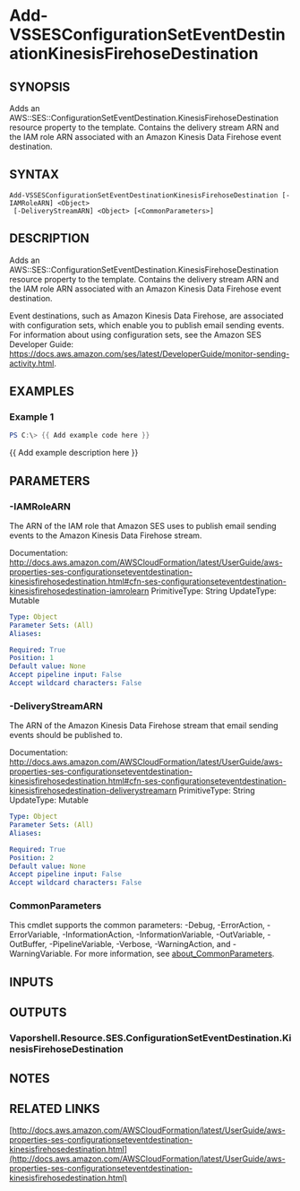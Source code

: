 # Add-VSSESConfigurationSetEventDestinationKinesisFirehoseDestination

## SYNOPSIS
Adds an AWS::SES::ConfigurationSetEventDestination.KinesisFirehoseDestination resource property to the template.
Contains the delivery stream ARN and the IAM role ARN associated with an Amazon Kinesis Data Firehose event destination.

## SYNTAX

```
Add-VSSESConfigurationSetEventDestinationKinesisFirehoseDestination [-IAMRoleARN] <Object>
 [-DeliveryStreamARN] <Object> [<CommonParameters>]
```

## DESCRIPTION
Adds an AWS::SES::ConfigurationSetEventDestination.KinesisFirehoseDestination resource property to the template.
Contains the delivery stream ARN and the IAM role ARN associated with an Amazon Kinesis Data Firehose event destination.

Event destinations, such as Amazon Kinesis Data Firehose, are associated with configuration sets, which enable you to publish email sending events.
For information about using configuration sets, see the Amazon SES Developer Guide: https://docs.aws.amazon.com/ses/latest/DeveloperGuide/monitor-sending-activity.html.

## EXAMPLES

### Example 1
```powershell
PS C:\> {{ Add example code here }}
```

{{ Add example description here }}

## PARAMETERS

### -IAMRoleARN
The ARN of the IAM role that Amazon SES uses to publish email sending events to the Amazon Kinesis Data Firehose stream.

Documentation: http://docs.aws.amazon.com/AWSCloudFormation/latest/UserGuide/aws-properties-ses-configurationseteventdestination-kinesisfirehosedestination.html#cfn-ses-configurationseteventdestination-kinesisfirehosedestination-iamrolearn
PrimitiveType: String
UpdateType: Mutable

```yaml
Type: Object
Parameter Sets: (All)
Aliases:

Required: True
Position: 1
Default value: None
Accept pipeline input: False
Accept wildcard characters: False
```

### -DeliveryStreamARN
The ARN of the Amazon Kinesis Data Firehose stream that email sending events should be published to.

Documentation: http://docs.aws.amazon.com/AWSCloudFormation/latest/UserGuide/aws-properties-ses-configurationseteventdestination-kinesisfirehosedestination.html#cfn-ses-configurationseteventdestination-kinesisfirehosedestination-deliverystreamarn
PrimitiveType: String
UpdateType: Mutable

```yaml
Type: Object
Parameter Sets: (All)
Aliases:

Required: True
Position: 2
Default value: None
Accept pipeline input: False
Accept wildcard characters: False
```

### CommonParameters
This cmdlet supports the common parameters: -Debug, -ErrorAction, -ErrorVariable, -InformationAction, -InformationVariable, -OutVariable, -OutBuffer, -PipelineVariable, -Verbose, -WarningAction, and -WarningVariable. For more information, see [about_CommonParameters](http://go.microsoft.com/fwlink/?LinkID=113216).

## INPUTS

## OUTPUTS

### Vaporshell.Resource.SES.ConfigurationSetEventDestination.KinesisFirehoseDestination
## NOTES

## RELATED LINKS

[http://docs.aws.amazon.com/AWSCloudFormation/latest/UserGuide/aws-properties-ses-configurationseteventdestination-kinesisfirehosedestination.html](http://docs.aws.amazon.com/AWSCloudFormation/latest/UserGuide/aws-properties-ses-configurationseteventdestination-kinesisfirehosedestination.html)

